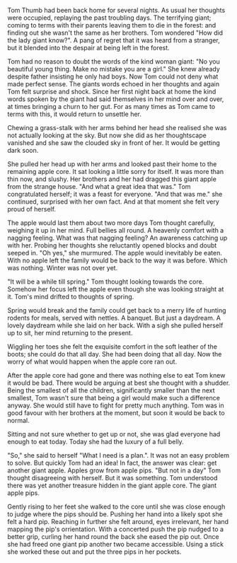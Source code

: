 Tom Thumb had been back home for several nights. As usual her thoughts were occupied, replaying the past troubling days. The terrifying giant; coming to terms with their parents leaving them to die in the forest: and finding out she wasn't the same as her brothers. Tom wondered "How did the lady giant know?". A pang of regret that it was heard from a stranger, but it blended into the despair at being left in the forest.

Tom had no reason to doubt the words of the kind woman giant: "No you beautiful young thing. Make no mistake you are a girl." She knew already despite father insisting he only had boys. Now Tom could not deny what made perfect sense. The giants words echoed in her thoughts and again Tom felt surprise and shock. Since her first night back at home the kind words spoken by the giant had said themselves in her mind over and over, at times bringing a churn to her gut. For as many times as Tom came to terms with this, it would return to unsettle her.

Chewing a grass-stalk with her arms behind her head she realised she was not actually looking at the sky. But now she did as her thoughtscape vanished and she saw the clouded sky in front of her. It would be getting dark soon.

She pulled her head up with her arms and looked past their home to the remaining apple core. It sat looking a little sorry for itself. It was more than thin now, and slushy. Her brothers and her had dragged this giant apple from the strange house. "And what a great idea that was." Tom congratulated herself; it was a feast for everyone. "And that was me." she continued, surprised with her own fact. And at that moment she felt very proud of herself.

The apple would last them about two more days Tom thought carefully, weighing it up in her mind. Full bellies all round. A heavenly comfort with a nagging feeling. What was that nagging feeling? An awareness catching up with her. Probing her thoughts she reluctantly opened blocks and doubt seeped in. "Oh yes," she murmured. The apple would inevitably be eaten. With no apple left the family would be back to the way it was before. Which was nothing. Winter was not over yet.

"It will be a while till spring." Tom thought looking towards the core. Somehow her focus left the apple even though she was looking straight at it. Tom's mind drifted to thoughts of spring.

Spring would break and the family could get back to a merry life of hunting rodents for meals, served with nettles. A banquet. But just a daydream. A lovely daydream while she laid on her back. With a sigh she pulled herself up to sit, her mind returning to the present.

Wiggling her toes she felt the exquisite comfort in the soft leather of the boots; she could do that all day. She had been doing that all day. Now the worry of what would happen when the apple core ran out.

After the apple core had gone and there was nothing else to eat Tom knew it would be bad. There would be arguing at best she thought with a shudder. Being the smallest of all the children, significantly smaller than the next smallest, Tom wasn't sure that being a girl would make such a difference anyway. She would still have to fight for pretty much anything. Tom was in good favour with her brothers at the moment, but soon it would be back to normal. 

Sitting and not sure whether to get up or not, she was glad everyone had enough to eat today. Today she had the luxury of a full belly. 

"So," she said to herself "What I need is a plan.". It was not an easy problem to solve. But quickly Tom had an idea! In fact, the answer was clear: get another giant apple. Apples grow from apple pips. "But not in a day" Tom thought disagreeing with herself. But it was something. Tom understood there was yet another treasure hidden in the giant apple core. The giant apple pips. 

Gently rising to her feet she walked to the core until she was close enough to judge where the pips should be. Pushing her hand into a likely spot she felt a hard pip. Reaching in further she felt around, eyes irrelevant, her hand mapping the pip's orrientation. With a concerted push the pip nudged to a better grip, curling her hand round the back she eased the pip out. Once she had freed one giant pip another two became accessible. Using a stick she worked these out and put the three pips in her pockets.
